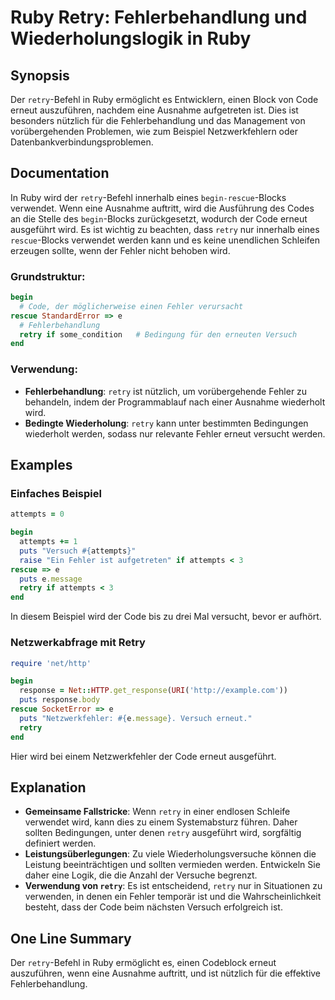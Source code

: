 <!--
Meta Description: # Ruby Retry: Fehlerbehandlung und Wiederholungslogik in Ruby ## Synopsis Der `retry`-Befehl in Ruby ermöglicht es Entwicklern, einen Block von Code e...
Meta Keywords: retry, der, ist, wird, ruby
-->

# Ruby Retry: Fehlerbehandlung und Wiederholungslogik in Ruby

## Synopsis
Der `retry`-Befehl in Ruby ermöglicht es Entwicklern, einen Block von Code erneut auszuführen, nachdem eine Ausnahme aufgetreten ist. Dies ist besonders nützlich für die Fehlerbehandlung und das Management von vorübergehenden Problemen, wie zum Beispiel Netzwerkfehlern oder Datenbankverbindungsproblemen.

## Documentation
In Ruby wird der `retry`-Befehl innerhalb eines `begin-rescue`-Blocks verwendet. Wenn eine Ausnahme auftritt, wird die Ausführung des Codes an die Stelle des `begin`-Blocks zurückgesetzt, wodurch der Code erneut ausgeführt wird. Es ist wichtig zu beachten, dass `retry` nur innerhalb eines `rescue`-Blocks verwendet werden kann und es keine unendlichen Schleifen erzeugen sollte, wenn der Fehler nicht behoben wird.

### Grundstruktur:
```ruby
begin
  # Code, der möglicherweise einen Fehler verursacht
rescue StandardError => e
  # Fehlerbehandlung
  retry if some_condition   # Bedingung für den erneuten Versuch
end
```

### Verwendung:
- **Fehlerbehandlung**: `retry` ist nützlich, um vorübergehende Fehler zu behandeln, indem der Programmablauf nach einer Ausnahme wiederholt wird.
- **Bedingte Wiederholung**: `retry` kann unter bestimmten Bedingungen wiederholt werden, sodass nur relevante Fehler erneut versucht werden.

## Examples
### Einfaches Beispiel
```ruby
attempts = 0

begin
  attempts += 1
  puts "Versuch #{attempts}"
  raise "Ein Fehler ist aufgetreten" if attempts < 3
rescue => e
  puts e.message
  retry if attempts < 3
end
```
In diesem Beispiel wird der Code bis zu drei Mal versucht, bevor er aufhört.

### Netzwerkabfrage mit Retry
```ruby
require 'net/http'

begin
  response = Net::HTTP.get_response(URI('http://example.com'))
  puts response.body
rescue SocketError => e
  puts "Netzwerkfehler: #{e.message}. Versuch erneut."
  retry
end
```
Hier wird bei einem Netzwerkfehler der Code erneut ausgeführt.

## Explanation
- **Gemeinsame Fallstricke**: Wenn `retry` in einer endlosen Schleife verwendet wird, kann dies zu einem Systemabsturz führen. Daher sollten Bedingungen, unter denen `retry` ausgeführt wird, sorgfältig definiert werden.
- **Leistungsüberlegungen**: Zu viele Wiederholungsversuche können die Leistung beeinträchtigen und sollten vermieden werden. Entwickeln Sie daher eine Logik, die die Anzahl der Versuche begrenzt.
- **Verwendung von `retry`**: Es ist entscheidend, `retry` nur in Situationen zu verwenden, in denen ein Fehler temporär ist und die Wahrscheinlichkeit besteht, dass der Code beim nächsten Versuch erfolgreich ist.

## One Line Summary
Der `retry`-Befehl in Ruby ermöglicht es, einen Codeblock erneut auszuführen, wenn eine Ausnahme auftritt, und ist nützlich für die effektive Fehlerbehandlung.
